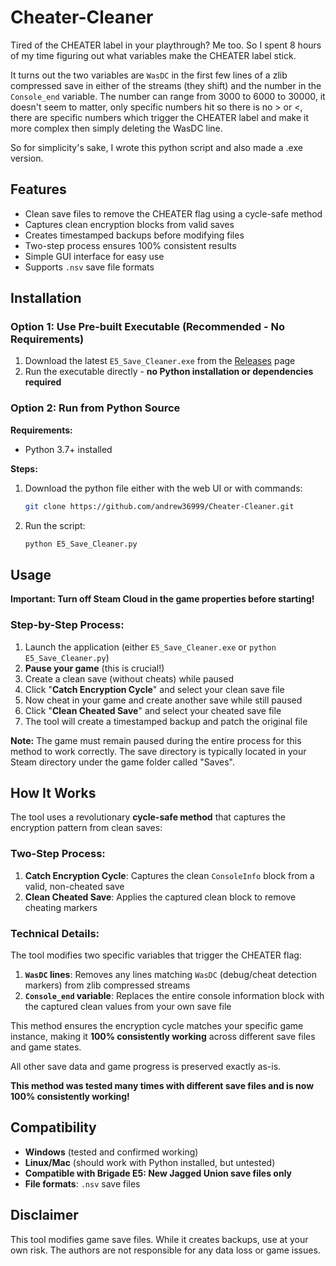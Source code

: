 # Cheater-Cleaner

Tired of the CHEATER label in your playthrough? Me too. So I spent 8 hours of my time figuring out what variables make the CHEATER label stick.

It turns out the two variables are `WasDC` in the first few lines of a zlib compressed save in either of the streams (they shift) and the number in the `Console_end` variable. The number can range from 3000 to 6000 to 30000, it doesn't seem to matter, only specific numbers hit so there is no > or <, there are specific numbers which trigger the CHEATER label and make it more complex then simply deleting the WasDC line.

So for simplicity's sake, I wrote this python script and also made a .exe version.


## Features

- Clean save files to remove the CHEATER flag using a cycle-safe method
- Captures clean encryption blocks from valid saves
- Creates timestamped backups before modifying files
- Two-step process ensures 100% consistent results
- Simple GUI interface for easy use
- Supports `.nsv` save file formats

## Installation

### Option 1: Use Pre-built Executable (Recommended - No Requirements)

1. Download the latest `E5_Save_Cleaner.exe` from the [Releases](../../releases) page
2. Run the executable directly - **no Python installation or dependencies required**

### Option 2: Run from Python Source

**Requirements:**
- Python 3.7+ installed

**Steps:**
1. Download the python file either with the web UI or with commands:
   ```bash
   git clone https://github.com/andrew36999/Cheater-Cleaner.git
   ```

2. Run the script:
   ```bash
   python E5_Save_Cleaner.py
   ```

## Usage

**Important: Turn off Steam Cloud in the game properties before starting!**

### Step-by-Step Process:

1. Launch the application (either `E5_Save_Cleaner.exe` or `python E5_Save_Cleaner.py`)
2. **Pause your game** (this is crucial!)
3. Create a clean save (without cheats) while paused
4. Click "**Catch Encryption Cycle**" and select your clean save file
5. Now cheat in your game and create another save while still paused
6. Click "**Clean Cheated Save**" and select your cheated save file
7. The tool will create a timestamped backup and patch the original file

**Note:** The game must remain paused during the entire process for this method to work correctly. The save directory is typically located in your Steam directory under the game folder called "Saves".


## How It Works

The tool uses a revolutionary **cycle-safe method** that captures the encryption pattern from clean saves:

### Two-Step Process:
1. **Catch Encryption Cycle**: Captures the clean `ConsoleInfo` block from a valid, non-cheated save
2. **Clean Cheated Save**: Applies the captured clean block to remove cheating markers

### Technical Details:
The tool modifies two specific variables that trigger the CHEATER flag:

1. **`WasDC` lines**: Removes any lines matching `WasDC` (debug/cheat detection markers) from zlib compressed streams
2. **`Console_end` variable**: Replaces the entire console information block with the captured clean values from your own save file

This method ensures the encryption cycle matches your specific game instance, making it **100% consistently working** across different save files and game states.

All other save data and game progress is preserved exactly as-is.

**This method was tested many times with different save files and is now 100% consistently working!**

## Compatibility

- **Windows** (tested and confirmed working)
- **Linux/Mac** (should work with Python installed, but untested)
- **Compatible with Brigade E5: New Jagged Union save files only**
- **File formats**: `.nsv` save files

## Disclaimer

This tool modifies game save files. While it creates backups, use at your own risk. The authors are not responsible for any data loss or game issues.
